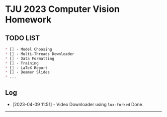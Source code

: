 # TJU 2023 Computer Vision Homework

## TODO LIST

```Markdown
* [] - Model Choosing
* [] - Multi-Threads Downloader
* [] - Data Formatting
* [] - Training
* [] - LaTeX Report
* [] - Beamer Slides
* ...
```

## Log

* [2023-04-09 11:51] - Video Downloader using `lux-forked` Done.

---

